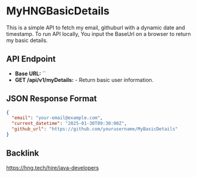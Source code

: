 # MyHNGBasicDetails
This is a simple API to fetch my email, githuburl with a dynamic date and timestamp.
To run API locally, You input the BaseUrl on a browser to return my basic details.

## API Endpoint
  -  **Base URL:** ``
  -  **GET /api/v1/myDetails:** - Return basic user information.

## JSON Response Format
```json
{
  "email": "your-email@example.com",
  "current_datetime": "2025-01-30T09:30:00Z",
  "github_url": "https://github.com/yourusername/MyBasicDetails"
}
```

## Backlink
https://hng.tech/hire/java-developers
